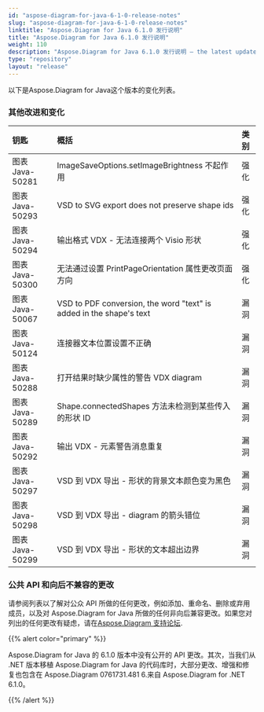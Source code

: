 ```yaml
---
id: "aspose-diagram-for-java-6-1-0-release-notes"
slug: "aspose-diagram-for-java-6-1-0-release-notes"
linktitle: "Aspose.Diagram for Java 6.1.0 发行说明"
title: "Aspose.Diagram for Java 6.1.0 发行说明"
weight: 110
description: "Aspose.Diagram for Java 6.1.0 发行说明 – the latest updates and fixes."
type: "repository"
layout: "release"
---
```

以下是Aspose.Diagram for Java这个版本的变化列表。
### **其他改进和变化**

|**钥匙** |**概括** |**类别** |
|:- |:- |:- |
|图表Java-50281| ImageSaveOptions.setImageBrightness 不起作用|强化|
|图表Java-50293|VSD to SVG export does not preserve shape ids |强化|
|图表Java-50294|输出格式 VDX - 无法连接两个 Visio 形状|强化|
|图表Java-50300|无法通过设置 PrintPageOrientation 属性更改页面方向|强化|
|图表Java-50067|VSD to PDF conversion, the word "text" is added in the shape's text |漏洞|
|图表Java-50124|连接器文本位置设置不正确|漏洞|
|图表Java-50288|打开结果时缺少属性的警告 VDX diagram|漏洞|
|图表Java-50289| Shape.connectedShapes 方法未检测到某些传入的形状 ID|漏洞|
|图表Java-50292|输出 VDX - 元素警告消息重复|漏洞|
|图表Java-50297| VSD 到 VDX 导出 - 形状的背景文本颜色变为黑色|漏洞|
|图表Java-50298| VSD 到 VDX 导出 - diagram 的箭头错位|漏洞|
|图表Java-50299| VSD 到 VDX 导出 - 形状的文本超出边界|漏洞|
### **公共 API 和向后不兼容的更改**
请参阅列表以了解对公众 API 所做的任何更改，例如添加、重命名、删除或弃用成员，以及对 Aspose.Diagram for Java 所做的任何非向后兼容更改。如果您对列出的任何更改有疑虑，请在[Aspose.Diagram 支持论坛](https://forum.aspose.com/c/diagram/17).

{{% alert color="primary" %}} 

Aspose.Diagram for Java 的 6.1.0 版本中没有公开的 API 更改。其次，当我们从 .NET 版本移植 Aspose.Diagram for Java 的代码库时，大部分更改、增强和修复也包含在 Aspose.Diagram 0761731.481 6.来自 Aspose.Diagram for .NET 6.1.0。

{{% /alert %}}
